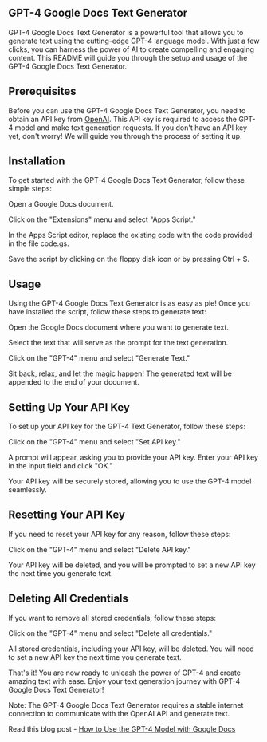 ## GPT-4 Google Docs Text Generator
GPT-4 Google Docs Text Generator is a powerful tool that allows you to generate text using the cutting-edge GPT-4 language model. With just a few clicks, you can harness the power of AI to create compelling and engaging content. This README will guide you through the setup and usage of the GPT-4 Google Docs Text Generator.

## Prerequisites
Before you can use the GPT-4 Google Docs Text Generator, you need to obtain an API key from [OpenAI](https://platform.openai.com/account/api-keys). This API key is required to access the GPT-4 model and make text generation requests. If you don't have an API key yet, don't worry! We will guide you through the process of setting it up.

## Installation
To get started with the GPT-4 Google Docs Text Generator, follow these simple steps:

Open a Google Docs document.

Click on the "Extensions" menu and select "Apps Script."

In the Apps Script editor, replace the existing code with the code provided in the file code.gs.

Save the script by clicking on the floppy disk icon or by pressing Ctrl + S.

## Usage
Using the GPT-4 Google Docs Text Generator is as easy as pie! Once you have installed the script, follow these steps to generate text:

Open the Google Docs document where you want to generate text.

Select the text that will serve as the prompt for the text generation.

Click on the "GPT-4" menu and select "Generate Text."

Sit back, relax, and let the magic happen! The generated text will be appended to the end of your document.

## Setting Up Your API Key
To set up your API key for the GPT-4 Text Generator, follow these steps:

Click on the "GPT-4" menu and select "Set API key."

A prompt will appear, asking you to provide your API key. Enter your API key in the input field and click "OK."

Your API key will be securely stored, allowing you to use the GPT-4 model seamlessly.

## Resetting Your API Key
If you need to reset your API key for any reason, follow these steps:

Click on the "GPT-4" menu and select "Delete API key."

Your API key will be deleted, and you will be prompted to set a new API key the next time you generate text.

## Deleting All Credentials
If you want to remove all stored credentials, follow these steps:

Click on the "GPT-4" menu and select "Delete all credentials."

All stored credentials, including your API key, will be deleted. You will need to set a new API key the next time you generate text.

That's it! You are now ready to unleash the power of GPT-4 and create amazing text with ease. Enjoy your text generation journey with GPT-4 Google Docs Text Generator!

Note: The GPT-4 Google Docs Text Generator requires a stable internet connection to communicate with the OpenAI API and generate text.

Read this blog post - [How to Use the GPT-4 Model with Google Docs](https://torbjornzetterlund.com/how-to-use-the-gpt-4-model-with-google-docs-a-step-by-step-guide-to-setting-up-and-writing-the-extension-code-in-javascript/?preview_id=39975&preview_nonce=591a490828&preview=true&_thumbnail_id=25381)